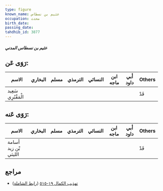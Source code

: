```yaml
---
type: figure
known_name: عثيم بن نسطاس
occupation: محدث
birth_date:
passing_date:
tahdhib_id: 3877
---
```

##### عثيم بن نسطاس المدني

## رَوَى عَن:
| الاسم               | البخاري | مسلم | الترمذي | النسائي | ابن ماجه | أبي داود | Others |
| ------------------- | ------- | ---- | ------- | ------- | -------- | -------- | ------ |
| سَعِيد الْمَقْبُرِي |         |      |         |         |          |          | قَدْ   |
## رَوَى عَنه:
| الاسم                | البخاري | مسلم | الترمذي | النسائي | ابن ماجه | أبي داود | Others |
| -------------------- | ------- | ---- | ------- | ------- | -------- | -------- | ------ |
| أسامة بْن زيد الليثي |         |      |         |         |          |          | قَدْ   |
## مراجع
- [تهذيب الكمال ١٩-٥١٥](obsidian://open?vault=Tahdhib-al-Kamal&file=Figures/٣٨٧٧-عثيم%20بن%20نسطاس%20المدني) ([رابط الشاملة](https://shamela.ws/book/3722/10089))